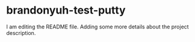 # brandonyuh-test-putty

I am editing the README file. Adding some more details about the project description.
